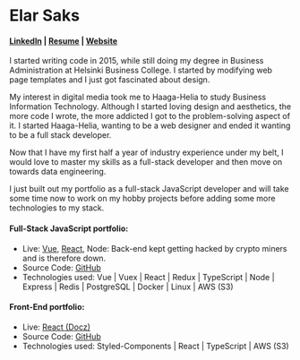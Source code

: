 # Elar Saks 

#### [LinkedIn](http://www.linkedin.com/in/elarsaks/) | [Resume](http://elar-saks.info/) | [Website](http://www.elarsaks.com) 

I started writing code in 2015, while still doing my degree in Business Administration at Helsinki Business College. I started by
modifying web page templates and I just got fascinated about design.

My interest in digital media took me to Haaga-Helia to study Business Information Technology. Although I started loving
design and aesthetics, the more code I wrote, the more addicted I got to the problem-solving aspect of it. I started
Haaga-Helia, wanting to be a web designer and ended it wanting to be a full stack developer.

Now that I have my first half a year of industry experience under my belt, I would love to master my skills as a full-stack
developer and then move on towards data engineering. 

I just built out my portfolio as a full-stack JavaScript developer and will take some time now to work on my hobby projects before adding some more technologies to my stack. 

#### Full-Stack JavaScript portfolio:
* Live: [Vue](http://javascript-portfolio-vue-client.s3-website.eu-north-1.amazonaws.com), [React](http://javascript-portfolio-react-client.s3-website.eu-north-1.amazonaws.com), Node: Back-end kept getting hacked by crypto miners and is therefore down.
* Source Code: [GitHub]( http://github.com/elarsaks/JavaScript-Portfolio)  
* Technologies used: Vue | Vuex | React | Redux | TypeScript | Node | Express | Redis | PostgreSQL | Docker | Linux | AWS (S3)

#### Front-End portfolio:
* Live: [React (Docz)](http://playing-cards-tree.s3-website.eu-north-1.amazonaws.com/)
* Source Code: [GitHub](https://github.com/elarsaks/Front-end-portfolio)  
* Technologies used: Styled-Components | React | TypeScript | AWS (S3)
